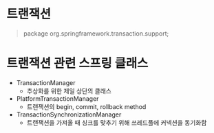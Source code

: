 # 트랜잭션

> package org.springframework.transaction.support;

# 트랜잭션 관련 스프링 클래스
- TransactionManager
  + 추상화를 위한 제일 상단의 클래스
- PlatformTransactionManager
  + 트랜잭션의 begin, commit, rollback method 
- TransactionSynchronizationManager
  + 트랜잭션을 가져올 때 싱크를 맞추기 위해 쓰레드풀에 커넥션을 동기화함
